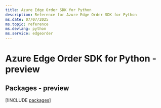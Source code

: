 ```yaml
---
title: Azure Edge Order SDK for Python
description: Reference for Azure Edge Order SDK for Python
ms.date: 07/07/2025
ms.topic: reference
ms.devlang: python
ms.service: edgeorder
---
```

# Azure Edge Order SDK for Python - preview
## Packages - preview
[!INCLUDE [packages](edge-order-index.md)]